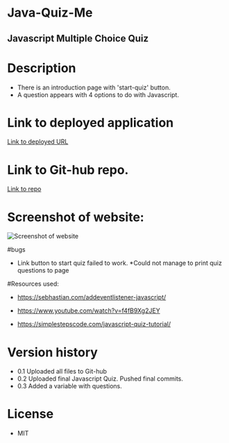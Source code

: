 # Java-Quiz-Me
## Javascript Multiple Choice Quiz

# Description

- There is an introduction page with 'start-quiz' button.
- A question appears with 4 options to do with Javascript.

# Link to deployed application

[Link to deployed URL](https://laura-kam.github.io/Java-Quiz-Me/)

# Link to Git-hub repo.

[Link to repo](https://github.com/Laura-Kam/Java-Quiz-Me)

# Screenshot of website:

![Screenshot of website](https://github.com/Laura-Kam/Java-Quiz-Me/issues/2#issue-1319421175)

#bugs

* Link button to start quiz failed to work.
*Could not manage to print quiz questions to page

#Resources used:

* https://sebhastian.com/addeventlistener-javascript/

* https://www.youtube.com/watch?v=f4fB9Xg2JEY

* https://simplestepscode.com/javascript-quiz-tutorial/

# Version history

- 0.1 Uploaded all files to Git-hub
- 0.2 Uploaded final Javascript Quiz. Pushed final commits.
- 0.3 Added a variable with questions.

# License

- MIT

